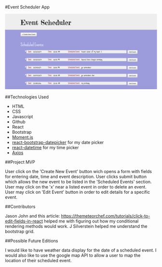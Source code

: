 #Event Scheduler App

![screen shot of scheduling app](CalendarApp/public/scheduler.png)

##Technologies Used

- HTML
- CSS
- Javascript
- Github
- React
- Bootstrap
- [Moment.js](http://momentjs.com/)
- [react-bootstrap-datepicker](https://github.com/pushtell/react-bootstrap-date-picker) for my date picker
- [react-datetime](https://github.com/YouCanBookMe/react-datetime) for my time picker
- [Axios](https://github.com/mzabriskie/axios)

##Project MVP

User click on the 'Create New Event' button wich opens a form with fields for entering date, time and event description. User clicks submit button which allows the new event to be listed in the 'Scheduled Events' section. User may click on the 'x' near a listed event in order to delete an event. User may click on 'Edit Event' button in order to edit details for a specific event. 

##Contributors

Jason John and this article: https://themeteorchef.com/tutorials/click-to-edit-fields-in-react helped me with figuring out how my conditional rendering methods would work. J Silverstein helped me understand the bootstrap grid. 

##Possible Future Editions

I would like to have weather data display for the date of a scheduled event. I would also like to use the google map API to allow a user to map the location of their scheduled event. 
